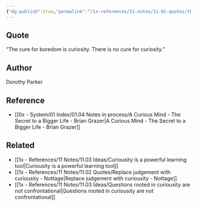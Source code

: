 ```yaml
---
{"dg-publish":true,"permalink":"/1x-references/11-notes/11-02-quotes/the-cure-for-boredom-is-curiosity-there-is-no-cure-for-curiosity-dorothy-parker/","title":"The cure for boredom is curiosity. There is no cure for curiosity - Dorothy Parker","dgShowBacklinks":false}
---
```



## Quote
“The cure for boredom is curiosity. There is no cure for curiosity.”

## Author
Dorothy Parker

## Reference
- [[0x - System/01 Index/01.04 Notes in process/A Curious Mind - The Secret to a Bigger Life - Brian Grazer\|A Curious Mind - The Secret to a Bigger Life - Brian Grazer]]

## Related
- [[1x - References/11 Notes/11.03 Ideas/Curiousity is a powerful learning tool\|Curiousity is a powerful learning tool]]
- [[1x - References/11 Notes/11.02 Quotes/Replace judgement with curiousity - Nottage\|Replace judgement with curiousity - Nottage]]
- [[1x - References/11 Notes/11.03 Ideas/Questions rooted in curiousity are not confrontational\|Questions rooted in curiousity are not confrontational]]
